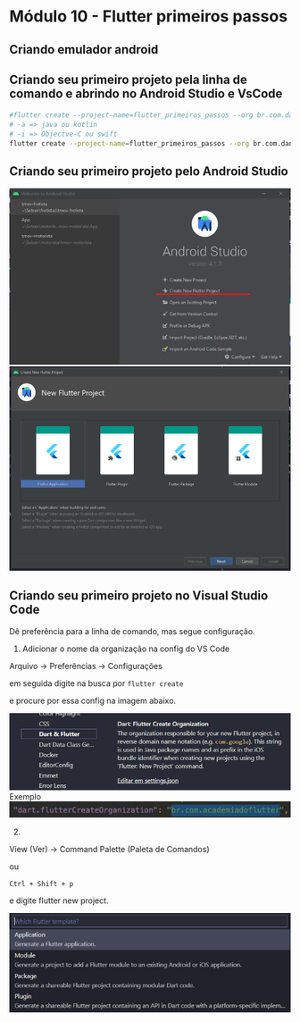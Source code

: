# Módulo 10 - Flutter primeiros passos

## Criando emulador android
## Criando seu primeiro projeto pela linha de comando e abrindo no Android Studio e VsCode
```bash
#flutter create --project-name=flutter_primeiros_passos --org br.com.danielmorita --platforms web,ios,android,mac,windows,etc
# -a => java ou kotlin
# -i => Objectve-C ou swift
flutter create --project-name=flutter_primeiros_passos --org br.com.danielmorita --platforms android,ios -a kotlin -i swift ./flutter_primeiros_passos
```

## Criando seu primeiro projeto pelo Android Studio
<img src="img.png"/>
<img src="img1.png"/>

## Criando seu primeiro projeto no Visual Studio Code
Dê preferência para a linha de comando, mas segue configuração.


1. Adicionar o nome da organização na config do VS Code

Arquivo -> Preferências -> Configurações

em seguida digite na busca por `flutter create`

e procure por essa config na imagem abaixo.

<img src="img4.png"/>
Exemplo
<img src="img3.png"/>


2.


View (Ver) -> Command Palette (Paleta de Comandos)

ou

```
Ctrl + Shift + p
```

e digite flutter new project.

<img src="img2.png"/>
